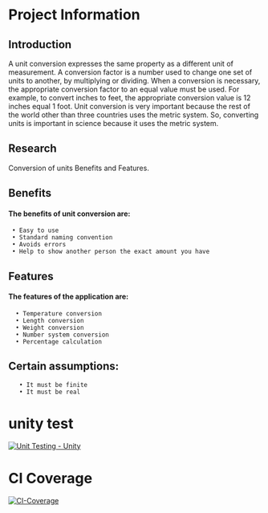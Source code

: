 # Project Information

## Introduction
A unit conversion expresses the same property as a different unit of measurement. A conversion factor is a number used to change one set of units to another, by multiplying or dividing. When a conversion is necessary, the appropriate conversion factor to an equal value must be used. For example, to convert inches to feet, the appropriate conversion value is 12 inches equal 1 foot. Unit conversion is very important because the rest of the world other than three countries uses the metric system. So, converting units is important in science because it uses the metric system.

## Research
Conversion of units Benefits and Features.

## Benefits
#### The benefits of unit conversion are:
     • Easy to use
     • Standard naming convention
     • Avoids errors
     • Help to show another person the exact amount you have

## Features
#### The features of the application are:
      • Temperature conversion
      • Length conversion
      • Weight conversion
      • Number system conversion
      • Percentage calculation
              
## Certain assumptions:
       • It must be finite
       • It must be real

# unity test
 [![Unit Testing - Unity](https://github.com/Ambikacl/Mini_project_ltts/actions/workflows/unity.yml/badge.svg)](https://github.com/Ambikacl/Mini_project_ltts/actions/workflows/unity.yml)

# CI Coverage
   [![CI-Coverage](https://github.com/Ambikacl/Mini_project_ltts/actions/workflows/code-coverage.yml/badge.svg)](https://github.com/Ambikacl/Mini_project_ltts/actions/workflows/code-coverage.yml)
